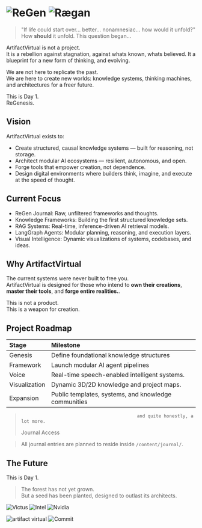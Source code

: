 # ![ReGen](https://img.shields.io/badge/ReGen-000000?style=for-the-badge&logoColor=white&labelColor=000000&color=000000) ![Rægan](https://img.shields.io/badge/Rægan-3A4CC0?style=for-the-badge&logoColor=white&labelColor=3A4CC0&color=3A4CC0)




> "If life could start over... better... nonamnesiac... how would it unfold?"
How **should** it unfold. This question began...

ArtifactVirtual is not a project.  
It is a rebellion against stagnation, against whats known, whats believed. It a blueprint for a new form of thinking, and evolving.

We are not here to replicate the past.  
We are here to create new worlds: knowledge systems, thinking machines, and architectures for a freer future.

This is Day 1.  
ReGenesis.


## Vision

ArtifactVirtual exists to:

- Create structured, causal knowledge systems — built for reasoning, not storage.
- Architect modular AI ecosystems — resilient, autonomous, and open.
- Forge tools that empower creation, not dependence.
- Design digital environments where builders think, imagine, and execute at the speed of thought.


## Current Focus

- ReGen Journal: Raw, unfiltered frameworks and thoughts.
- Knowledge Frameworks: Building the first structured knowledge sets.
- RAG Systems: Real-time, inference-driven AI retrieval models.
- LangGraph Agents: Modular planning, reasoning, and execution layers.
- Visual Intelligence: Dynamic visualizations of systems, codebases, and ideas.


## Why ArtifactVirtual

The current systems were never built to free you.  
ArtifactVirtual is designed for those who intend to **own their creations**, **master their tools**, and **forge entire realities.**.

This is not a product.  
This is a weapon for creation.


## Project Roadmap

| Stage         | Milestone                                            
|:--------------|:-----------------------------------------------------|
| Genesis       | Define foundational knowledge structures             |
| Framework     | Launch modular AI agent pipelines                    |
| Voice         | Real-time speech-enabled intelligent systems.        |
| Visualization | Dynamic 3D/2D knowledge and project maps.            |
| Expansion     | Public templates, systems, and knowledge communities |
>                                                and quite honestly, a lot more.
> Journal Access

> All journal entries are planned to reside inside `/content/journal/`.  

## The Future

This is Day 1.  
> The forest has not yet grown.  
> But a seed has been planted, designed to outlast its architects.

![Victus](https://img.shields.io/badge/-000000?style=for-the-badge&logo=data:image/svg+xml;base64,PHN2ZyB4bWxucz0iaHR0cDovL3d3dy53My5vcmcvMjAwMC9zdmciIHZpZXdCb3g9IjAgMCAyNTAwIDI1MDAiPjxwYXRoIGZpbGw9IiNGRkZGRkYiIGQ9Ik0xMjUwIDBMMDAgMTI1TDEyNTAgMjUwMEwyNTAwIDEyNXoiLz48L3N2Zz4=&logoColor=FFFFFF)
![Intel](https://img.shields.io/badge/-0072CE?style=for-the-badge&logo=intel&logoColor=white)
![Nvidia](https://img.shields.io/badge/-76B900?style=for-the-badge&logo=nvidia&logoColor=white)










![artifact virtual](https://img.shields.io/badge/artifact_virtual-FFFFFF?style=for-the-badge&logoColor=000000&labelColor=FFFFFF&color=FFFFFF)
![Commit](https://img.shields.io/badge/COMMIT.-000000?style=for-the-badge&logoColor=white&labelColor=000000&color=000000)

